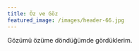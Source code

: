 ```yaml
---
title: Öz ve Göz
featured_image: /images/header-66.jpg
---
```


Gözümü özüme döndüğümde gördüklerim. 
